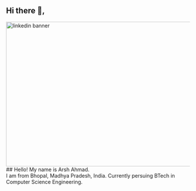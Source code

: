 ## Hi there 👋,
<img width="1584" height="396" alt="linkedin banner" src="https://github.com/user-attachments/assets/f728d147-0499-4a17-a4ac-8c138deefc5e" />
## Hello! My name is Arsh Ahmad. <br>
I am from Bhopal, Madhya Pradesh, India. Currently persuing BTech in Computer Science Engineering. 
<!--
**ARSH-AHMAD195/ARSH-AHMAD195** is a ✨ _special_ ✨ repository because its `README.md` (this file) appears on your GitHub profile.

Here are some ideas to get you started:

- 🔭 I’m currently working on ...
- 🌱 I’m currently learning ...
- 👯 I’m looking to collaborate on ...
- 🤔 I’m looking for help with ...
- 💬 Ask me about ...
- 📫 How to reach me: ...
- 😄 Pronouns: ...
- ⚡ Fun fact: ...
-->
